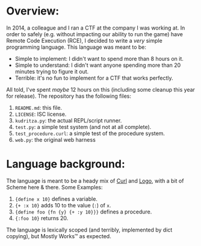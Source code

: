 # Overview:

In 2014, a colleague and I ran a CTF at the company I was working at. In order to safely (e.g. without impacting
our ability to run the game) have Remote Code Execution (RCE), I decided to write a _very_ simple programming language.
This language was meant to be:

- Simple to implement: I didn't want to spend more than 8 hours on it.
- Simple to understand: I didn't want anyone spending more than 20 minutes trying to figure it out.
- Terrible: it's no fun to implement for a CTF that works perfectly.

All told, I've spent *maybe* 12 hours on this (including some cleanup this year for release). The repository has the
following files:

1. `README.md`: this file.
2. `LICENSE`: ISC license.
3. `kudritza.py`: the actual REPL/script runner.
4. `test.py`: a simple test system (and not at all complete).
5. `test_procedure.curl`: a simple test of the procedure system.
6. `web.py`: the original web harness

# Language background:

The language is meant to be a heady mix of [Curl](https://en.wikipedia.org/wiki/Curl_\(programming_language\)) and 
[Logo](https://en.wikipedia.org/wiki/Logo_\(programming_language\)), with a bit of Scheme here & there. Some Examples:

1. `{define x 10}` defines a variable.
2. `{+ :x 10}` adds 10 to the value (`:`) of `x`.
3. `{define foo {fn {y} {+ :y 10}}}` defines a procedure.
4. `{:foo 10}` returns 20.

The language is lexically scoped (and terribly, implemented by dict copying), but Mostly Works™ as expected.
